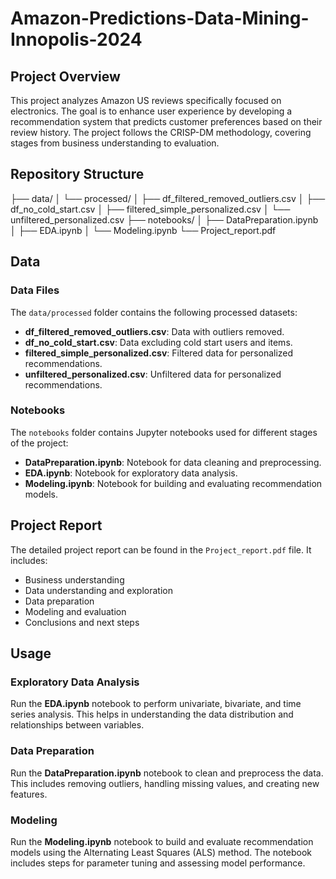 # Amazon-Predictions-Data-Mining-Innopolis-2024
## Project Overview
This project analyzes Amazon US reviews specifically focused on electronics. The goal is to enhance user experience by developing a recommendation system that predicts customer preferences based on their review history. The project follows the CRISP-DM methodology, covering stages from business understanding to evaluation.

## Repository Structure
├── data/
│   └── processed/
│       ├── df_filtered_removed_outliers.csv
│       ├── df_no_cold_start.csv
│       ├── filtered_simple_personalized.csv
│       └── unfiltered_personalized.csv
├── notebooks/
│   ├── DataPreparation.ipynb
│   ├── EDA.ipynb
│   └── Modeling.ipynb
└── Project_report.pdf


## Data
### Data Files
The `data/processed` folder contains the following processed datasets:
- **df_filtered_removed_outliers.csv**: Data with outliers removed.
- **df_no_cold_start.csv**: Data excluding cold start users and items.
- **filtered_simple_personalized.csv**: Filtered data for personalized recommendations.
- **unfiltered_personalized.csv**: Unfiltered data for personalized recommendations.

### Notebooks
The `notebooks` folder contains Jupyter notebooks used for different stages of the project:
- **DataPreparation.ipynb**: Notebook for data cleaning and preprocessing.
- **EDA.ipynb**: Notebook for exploratory data analysis.
- **Modeling.ipynb**: Notebook for building and evaluating recommendation models.

## Project Report
The detailed project report can be found in the `Project_report.pdf` file. It includes:
- Business understanding
- Data understanding and exploration
- Data preparation
- Modeling and evaluation
- Conclusions and next steps

## Usage
### Exploratory Data Analysis
Run the **EDA.ipynb** notebook to perform univariate, bivariate, and time series analysis. This helps in understanding the data distribution and relationships between variables.

### Data Preparation
Run the **DataPreparation.ipynb** notebook to clean and preprocess the data. This includes removing outliers, handling missing values, and creating new features.

### Modeling
Run the **Modeling.ipynb** notebook to build and evaluate recommendation models using the Alternating Least Squares (ALS) method. The notebook includes steps for parameter tuning and assessing model performance.
